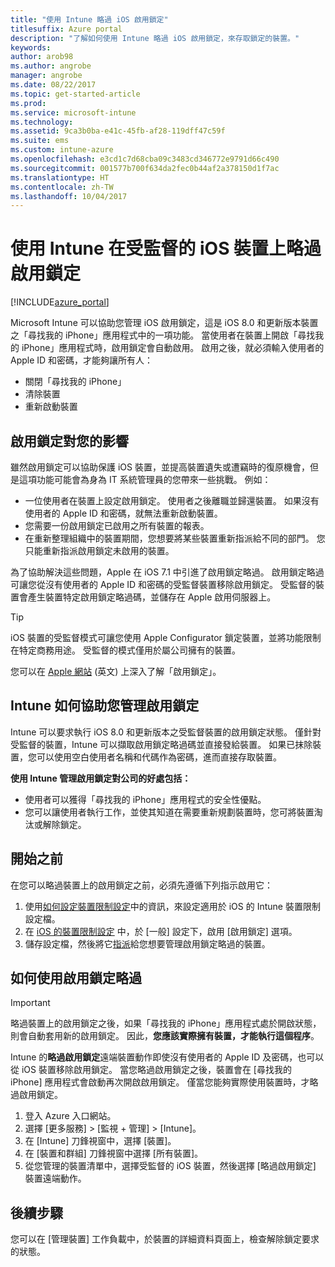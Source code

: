 ```yaml
---
title: "使用 Intune 略過 iOS 啟用鎖定"
titlesuffix: Azure portal
description: "了解如何使用 Intune 略過 iOS 啟用鎖定，來存取鎖定的裝置。"
keywords: 
author: arob98
ms.author: angrobe
manager: angrobe
ms.date: 08/22/2017
ms.topic: get-started-article
ms.prod: 
ms.service: microsoft-intune
ms.technology: 
ms.assetid: 9ca3b0ba-e41c-45fb-af28-119dff47c59f
ms.suite: ems
ms.custom: intune-azure
ms.openlocfilehash: e3cd1c7d68cba09c3483cd346772e9791d66c490
ms.sourcegitcommit: 001577b700f634da2fec0b44af2a378150d1f7ac
ms.translationtype: HT
ms.contentlocale: zh-TW
ms.lasthandoff: 10/04/2017
---
```

# <a name="bypass-activation-lock-on-supervised-ios-devices-with-intune"></a>使用 Intune 在受監督的 iOS 裝置上略過啟用鎖定


[!INCLUDE[azure_portal](./includes/azure_portal.md)]

Microsoft Intune 可以協助您管理 iOS 啟用鎖定，這是 iOS 8.0 和更新版本裝置之「尋找我的 iPhone」應用程式中的一項功能。 當使用者在裝置上開啟「尋找我的 iPhone」應用程式時，啟用鎖定會自動啟用。 啟用之後，就必須輸入使用者的 Apple ID 和密碼，才能夠讓所有人：

- 關閉「尋找我的 iPhone」
- 清除裝置
- 重新啟動裝置

## <a name="how-activation-lock-affects-you"></a>啟用鎖定對您的影響

雖然啟用鎖定可以協助保護 iOS 裝置，並提高裝置遺失或遭竊時的復原機會，但是這項功能可能會為身為 IT 系統管理員的您帶來一些挑戰。 例如：

- 一位使用者在裝置上設定啟用鎖定。 使用者之後離職並歸還裝置。 如果沒有使用者的 Apple ID 和密碼，就無法重新啟動裝置。
- 您需要一份啟用鎖定已啟用之所有裝置的報表。
- 在重新整理組織中的裝置期間，您想要將某些裝置重新指派給不同的部門。 您只能重新指派啟用鎖定未啟用的裝置。

為了協助解決這些問題，Apple 在 iOS 7.1 中引進了啟用鎖定略過。 啟用鎖定略過可讓您從沒有使用者的 Apple ID 和密碼的受監督裝置移除啟用鎖定。 受監督的裝置會產生裝置特定啟用鎖定略過碼，並儲存在 Apple 啟用伺服器上。

>[!TIP]
>iOS 裝置的受監督模式可讓您使用 Apple Configurator 鎖定裝置，並將功能限制在特定商務用途。 受監督的模式僅用於屬公司擁有的裝置。

您可以在 [Apple 網站](https://support.apple.com/HT201365) \(英文\) 上深入了解「啟用鎖定」。

## <a name="how-intune-helps-you-manage-activation-lock"></a>Intune 如何協助您管理啟用鎖定
Intune 可以要求執行 iOS 8.0 和更新版本之受監督裝置的啟用鎖定狀態。 僅針對受監督的裝置，Intune 可以擷取啟用鎖定略過碼並直接發給裝置。 如果已抹除裝置，您可以使用空白使用者名稱和代碼作為密碼，進而直接存取裝置。

**使用 Intune 管理啟用鎖定對公司的好處包括：**

- 使用者可以獲得「尋找我的 iPhone」應用程式的安全性優點。
- 您可以讓使用者執行工作，並使其知道在需要重新規劃裝置時，您可將裝置淘汰或解除鎖定。

## <a name="before-you-start"></a>開始之前
在您可以略過裝置上的啟用鎖定之前，必須先遵循下列指示啟用它：

1. 使用[如何設定裝置限制設定](/intune-azure/configure-devices/how-to-configure-device-restrictions)中的資訊，來設定適用於 iOS 的 Intune 裝置限制設定檔。
2. 在 [iOS 的裝置限制設定](device-restrictions-ios.md) 中，於 [一般] 設定下，啟用 [啟用鎖定] 選項。
3. 儲存設定檔，然後將它[指派](device-profile-assign.md)給您想要管理啟用鎖定略過的裝置。


## <a name="how-to-use-activation-lock-bypass"></a>如何使用啟用鎖定略過

>[!IMPORTANT]
>略過裝置上的啟用鎖定之後，如果「尋找我的 iPhone」應用程式處於開啟狀態，則會自動套用新的啟用鎖定。 因此，**您應該實際擁有裝置，才能執行這個程序**。

Intune 的**略過啟用鎖定**遠端裝置動作即使沒有使用者的 Apple ID 及密碼，也可以從 iOS 裝置移除啟用鎖定。 當您略過啟用鎖定之後，裝置會在 [尋找我的 iPhone] 應用程式會啟動再次開啟啟用鎖定。 僅當您能夠實際使用裝置時，才略過啟用鎖定。

1. 登入 Azure 入口網站。
2. 選擇 [更多服務]  >  [監視 + 管理]  >  [Intune]。
3. 在 [Intune] 刀鋒視窗中，選擇 [裝置]。
4. 在 [裝置和群組] 刀鋒視窗中選擇 [所有裝置]。
5. 從您管理的裝置清單中，選擇受監督的 iOS 裝置，然後選擇 [略過啟用鎖定] 裝置遠端動作。

## <a name="next-steps"></a>後續步驟

您可以在 [管理裝置] 工作負載中，於裝置的詳細資料頁面上，檢查解除鎖定要求的狀態。
